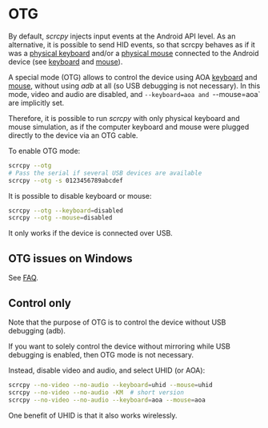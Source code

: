 # OTG

By default, _scrcpy_ injects input events at the Android API level. As an
alternative, it is possible to send HID events, so that scrcpy behaves as if it
was a [physical keyboard] and/or a [physical mouse] connected to the Android
device (see [keyboard](keyboard.md) and [mouse](mouse.md)).

[physical keyboard]: keyboard.md#physical-keyboard-simulation
[physical mouse]: physical-keyboard-simulation

A special mode (OTG) allows to control the device using AOA
[keyboard](keyboard.md#aoa) and [mouse](mouse.md#aoa), without using _adb_ at
all (so USB debugging is not necessary). In this mode, video and audio are
disabled, and `--keyboard=aoa and `--mouse=aoa` are implicitly set.

Therefore, it is possible to run _scrcpy_ with only physical keyboard and mouse
simulation, as if the computer keyboard and mouse were plugged directly to the
device via an OTG cable.

To enable OTG mode:

```bash
scrcpy --otg
# Pass the serial if several USB devices are available
scrcpy --otg -s 0123456789abcdef
```

It is possible to disable keyboard or mouse:

```bash
scrcpy --otg --keyboard=disabled
scrcpy --otg --mouse=disabled
```

It only works if the device is connected over USB.

## OTG issues on Windows

See [FAQ](/FAQ.md#otg-issues-on-windows).


## Control only

Note that the purpose of OTG is to control the device without USB debugging
(adb).

If you want to solely control the device without mirroring while USB debugging
is enabled, then OTG mode is not necessary.

Instead, disable video and audio, and select UHID (or AOA):

```bash
scrcpy --no-video --no-audio --keyboard=uhid --mouse=uhid
scrcpy --no-video --no-audio -KM  # short version
scrcpy --no-video --no-audio --keyboard=aoa --mouse=aoa
```

One benefit of UHID is that it also works wirelessly.
